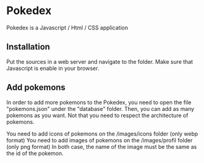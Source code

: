 # Pokedex

Pokedex is a Javascript / Html / CSS application 

## Installation

Put the sources in a web server and navigate to the folder. Make sure that Javascript is enable in your browser. 

## Add pokemons

In order to add more pokemons to the Pokedex, you need to open the file "pokemons.json" under the "database" folder. 
Then, you can add as many pokemons as you want. Not that you need to respect the architecture of pokemons. 

You need to add icons of pokemons on the /images/icons folder (only webp format)
You need to add images of pokemons on the /images/profil folder (only png format)
In both case, the name of the image must be the same as the id of the pokemon. 

